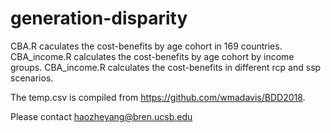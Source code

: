 # generation-disparity
CBA.R caculates the cost-benefits by age cohort in 169 countries.
CBA_income.R calculates the cost-benefits by age cohort by income groups.
CBA_income.R calculates the cost-benefits in different rcp and ssp scenarios.

The temp.csv is compiled from https://github.com/wmadavis/BDD2018.

Please contact haozheyang@bren.ucsb.edu
